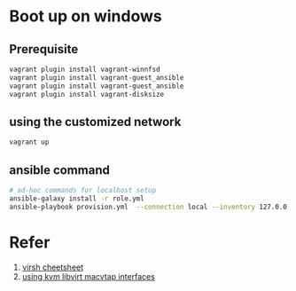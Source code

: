 # Boot up on windows

## Prerequisite

```bash
vagrant plugin install vagrant-winnfsd
vagrant plugin install vagrant-guest_ansible
vagrant plugin install vagrant-guest_ansible
vagrant plugin install vagrant-disksize
```

## using the customized network

```bash
vagrant up
```

## ansible command

```bash
# ad-hoc commands for localhost setup
ansible-galaxy install -r role.yml
ansible-playbook provision.yml  --connection local --inventory 127.0.0.1, --limit 127.0.0.1 --tags vagrant
```

# Refer

1. [virsh cheetsheet](https://computingforgeeks.com/virsh-commands-cheatsheet/)
2. [using kvm libvirt macvtap interfaces](https://blog.scottlowe.org/2016/02/09/using-kvm-libvirt-macvtap-interfaces/)
